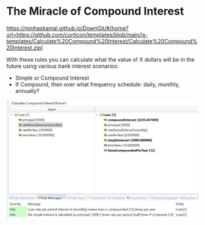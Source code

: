 # The Miracle of Compound Interest

https://minhaskamal.github.io/DownGit/#/home?url=https://github.com/corticon/templates/blob/main/js-templates/Calculate%20Compound%20Interest/Calculate%20Compound%20Interest.zip)


With these rules you can calculate what the value of X dollars will be in the future using various bank interest scenarios:
- Simple or Compound Interest
- If Compound, then over what frequency schedule: daily, monthly, annually?

![Alt text](images/test.png)